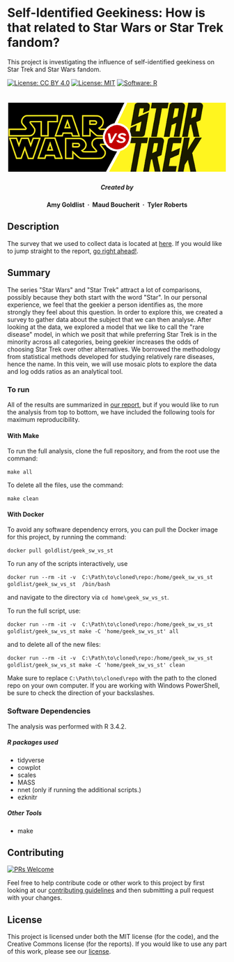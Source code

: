 # Self-Identified Geekiness: How is that related to Star Wars or Star Trek fandom?
This project is investigating the influence of self-identified geekiness on Star Trek and Star Wars fandom.

[![License: CC BY 4.0](https://img.shields.io/badge/License-CC%20BY%204.0-lightgrey.svg)](https://creativecommons.org/licenses/by/4.0/)
[![License: MIT](https://img.shields.io/badge/License-MIT-cc0000.svg)](https://opensource.org/licenses/MIT)
[![Software: R](https://img.shields.io/badge/R%20Version-3.4-blue.svg)](https://cran.r-project.org/)

<h5 align="center">
  <br>
<img src="images/sw_vs_st.png" alt="sw_vs_st" width="500"></a>
<br>
</h5>


<h5 align="center">
Created by</a></h5>

<h4 align="center">

Amy Goldlist &nbsp;&middot;&nbsp;
Maud Boucherit &nbsp;&middot;&nbsp;
Tyler Roberts
</a></h4>

## Description

The survey that we used to collect data is located at [here](https://docs.google.com/forms/d/e/1FAIpQLSeqOI6W16UiiSh5LFngb5gjdM1ZHqsQ4zXytjOKEWQunqeUjA/viewform?usp=sf_link).  If you would like to jump straight to the report, [go right ahead!](doc/report.md).  

## Summary
The series "Star Wars" and "Star Trek" attract a lot of comparisons, possibly because they both start with the word "Star".  In our personal experience, we feel that the geekier a person identifies as, the more strongly they feel about this question.  In order to explore this, we created a survey to gather data about the subject that we can then analyse.  After looking at the data, we explored a model that we like to call the "rare disease" model, in which we posit that while preferring Star Trek is in the minority across all categories, being geekier increases the odds of choosing Star Trek over other alternatives.  We borrowed the methodology from statistical methods developed for studying relatively rare diseases, hence the name.  In this vein, we will use mosaic plots to explore the data and log odds ratios as an analytical tool.

### To run
All of the results are summarized in [our report](doc/report.md), but if you would like to run the analysis from top to bottom, we have included the following tools for maximum reproducibility.

#### With Make
To run the full analysis, clone the full repository, and from the root use the command:

```
make all
```

To delete all the files, use the command:

```
make clean
```

#### With Docker

To avoid any software dependency errors, you can pull the Docker image for this project, by running the command:


```
docker pull goldlist/geek_sw_vs_st

```

To run any of the scripts interactively, use
```
docker run --rm -it -v  C:\Path\to\cloned\repo:/home/geek_sw_vs_st goldlist/geek_sw_vs_st  /bin/bash
```

and navigate to the directory via `cd home\geek_sw_vs_st`.

To run the full script, use:
```
docker run --rm -it -v  C:\Path\to\cloned\repo:/home/geek_sw_vs_st goldlist/geek_sw_vs_st make -C 'home/geek_sw_vs_st' all
```

and to delete all of the new files:

```
docker run --rm -it -v  C:\Path\to\cloned\repo:/home/geek_sw_vs_st goldlist/geek_sw_vs_st make -C 'home/geek_sw_vs_st' clean
```

Make sure to replace `C:\Path\to\cloned\repo` with the path to the cloned repo on your own computer.  If you are working with Windows PowerShell, be sure to check the direction of your backslashes.

### Software Dependencies
The analysis was performed with R 3.4.2.  

##### R packages used
* tidyverse
* cowplot
* scales
* MASS
* nnet (only if running the additional scripts.)
* ezknitr


##### Other Tools
* make


## Contributing

[![PRs Welcome](https://img.shields.io/badge/PRs-Welcome-brightgreen.svg)](http://makeapullrequest.com)

Feel free to help contribute code or other work to this project by first looking at our [contributing guidelines](CONTRIBUTING.md) and then submitting a pull request with your changes.

## License

This project is licensed under both the MIT license (for the code), and the Creative Commons license (for the reports).  If you would like to use any part of this work, please see our [license](LICENSE.md).
